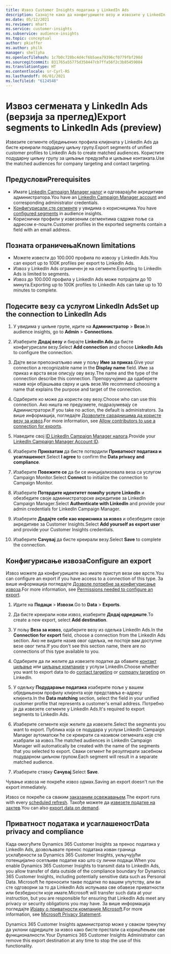 ```yaml
---
title: Извоз Customer Insights података у LinkedIn Ads
description: Сазнајте како да конфигуришете везу и извозите у LinkedIn Ads.
ms.date: 05/12/2021
ms.reviewer: mhart
ms.service: customer-insights
ms.subservice: audience-insights
ms.topic: conceptual
author: pkieffer
ms.author: philk
manager: shellyha
ms.openlocfilehash: 1c7b0c728bc4d4cf6b5aea79396cf0779fbf298d
ms.sourcegitcommit: 831765a55775d358447cb7ffa56f2c3b85459084
ms.translationtype: HT
ms.contentlocale: sr-Cyrl-RS
ms.lasthandoff: 06/01/2021
ms.locfileid: "6124548"
---
```

# <a name="export-segments-to-linkedin-ads-preview"></a><span data-ttu-id="ab29b-103">Извоз сегмената у LinkedIn Ads (верзија за преглед)</span><span class="sxs-lookup"><span data-stu-id="ab29b-103">Export segments to LinkedIn Ads (preview)</span></span>

<span data-ttu-id="ab29b-104">Извезите сегменте обједињених профила клијената у LinkedIn Ads да бисте креирали подударну циљну групу.</span><span class="sxs-lookup"><span data-stu-id="ab29b-104">Export segments of unified customer profiles to LinkedIn Ads to create matched audiences.</span></span> <span data-ttu-id="ab29b-105">Користите подударну циљну групу за циљање предузећа и циљање контаката.</span><span class="sxs-lookup"><span data-stu-id="ab29b-105">Use the matched audiences for company targeting and contact targeting.</span></span>

## <a name="prerequisites"></a><span data-ttu-id="ab29b-106">Предуслови</span><span class="sxs-lookup"><span data-stu-id="ab29b-106">Prerequisites</span></span>

-   <span data-ttu-id="ab29b-107">Имате [LinkedIn Campaign Manager налог](https://business.linkedin.com/marketing-solutions/ads) и одговарајуће акредитиве администратора.</span><span class="sxs-lookup"><span data-stu-id="ab29b-107">You have an [LinkedIn Campaign Manager account](https://business.linkedin.com/marketing-solutions/ads) and corresponding administrator credentials.</span></span>
-   <span data-ttu-id="ab29b-108">[Конфигурисали сте сегменте](segments.md) у увидима о корисницима.</span><span class="sxs-lookup"><span data-stu-id="ab29b-108">You have [configured segments](segments.md) in audience insights.</span></span>
-   <span data-ttu-id="ab29b-109">Кориснички профили у извезеним сегментима садрже поље са адресом е-поште.</span><span class="sxs-lookup"><span data-stu-id="ab29b-109">Customer profiles in the exported segments contain a field with an email address.</span></span>

## <a name="known-limitations"></a><span data-ttu-id="ab29b-110">Позната ограничења</span><span class="sxs-lookup"><span data-stu-id="ab29b-110">Known limitations</span></span>

- <span data-ttu-id="ab29b-111">Можете извести до 100.000 профила по извозу у LinkedIn Ads.</span><span class="sxs-lookup"><span data-stu-id="ab29b-111">You can export up to 100K profiles per export to LinkedIn Ads.</span></span>
- <span data-ttu-id="ab29b-112">Извоз у LinkedIn Ads ограничен је на сегменте.</span><span class="sxs-lookup"><span data-stu-id="ab29b-112">Exporting to LinkedIn Ads is limited to segments.</span></span>
- <span data-ttu-id="ab29b-113">Извоз до 100.000 профила у LinkedIn Ads може потрајати до 10 минута.</span><span class="sxs-lookup"><span data-stu-id="ab29b-113">Exporting up to 100K profiles to LinkedIn Ads can take up to 10 minutes to complete.</span></span> 

## <a name="set-up-the-connection-to-linkedin-ads"></a><span data-ttu-id="ab29b-114">Подесите везу са услугом LinkedIn Ads</span><span class="sxs-lookup"><span data-stu-id="ab29b-114">Set up the connection to LinkedIn Ads</span></span>

1. <span data-ttu-id="ab29b-115">У увидима у циљне групе, идите на **Администратор** > **Везе**.</span><span class="sxs-lookup"><span data-stu-id="ab29b-115">In audience insights, go to **Admin** > **Connections**.</span></span>

1. <span data-ttu-id="ab29b-116">Изаберите **Додај везу** и бирајте **LinkedIn Ads** да бисте конфигурисали везу.</span><span class="sxs-lookup"><span data-stu-id="ab29b-116">Select **Add connection** and choose **LinkedIn Ads** to configure the connection.</span></span>

1. <span data-ttu-id="ab29b-117">Дајте вези препознатљиво име у пољу **Име за приказ**.</span><span class="sxs-lookup"><span data-stu-id="ab29b-117">Give your connection a recognizable name in the **Display name** field.</span></span> <span data-ttu-id="ab29b-118">Име за приказ и врста везе описују ову везу.</span><span class="sxs-lookup"><span data-stu-id="ab29b-118">The name and the type of the connection describe this connection.</span></span> <span data-ttu-id="ab29b-119">Препоручујемо да одаберете назив који објашњава сврху и циљ везе.</span><span class="sxs-lookup"><span data-stu-id="ab29b-119">We recommend choosing a name that explains the purpose and target of the connection.</span></span>

1. <span data-ttu-id="ab29b-120">Одаберите ко може да користи ову везу.</span><span class="sxs-lookup"><span data-stu-id="ab29b-120">Choose who can use this connection.</span></span> <span data-ttu-id="ab29b-121">Ако ништа не предузмете, подразумевају се Администратори.</span><span class="sxs-lookup"><span data-stu-id="ab29b-121">If you take no action, the default is administrators.</span></span> <span data-ttu-id="ab29b-122">За више информација, погледајте [Дозволите сарадницима да користе везу за извоз](connections.md#allow-contributors-to-use-a-connection-for-exports).</span><span class="sxs-lookup"><span data-stu-id="ab29b-122">For more information, see [Allow contributors to use a connection for exports](connections.md#allow-contributors-to-use-a-connection-for-exports).</span></span>

1. <span data-ttu-id="ab29b-123">Наведите свој [ID LinkedIn Campaign Manager налога](https://www.linkedin.com/help/lms/answer/a424270).</span><span class="sxs-lookup"><span data-stu-id="ab29b-123">Provide your [LinkedIn Campaign Manager Account ID](https://www.linkedin.com/help/lms/answer/a424270).</span></span>

1. <span data-ttu-id="ab29b-124">Изаберите **Прихватам** да бисте потврдили **Приватност података и усаглашеност**.</span><span class="sxs-lookup"><span data-stu-id="ab29b-124">Select **I agree** to confirm the **Data privacy and compliance**.</span></span>

1. <span data-ttu-id="ab29b-125">Изаберите **Повежите се** да би се иницијализовала веза са услугом Campaign Monitor.</span><span class="sxs-lookup"><span data-stu-id="ab29b-125">Select **Connect** to initialize the connection to Campaign Monitor.</span></span>

1. <span data-ttu-id="ab29b-126">Изаберите **Потврдите идентитет помоћу услуге LinkedIn** и обезбедите своје администраторске акредитиве за LinkedIn Campaign Manager.</span><span class="sxs-lookup"><span data-stu-id="ab29b-126">Select **Authenticate with LinkedIn** and provide your admin credentials for LinkedIn Campaign Manager.</span></span>

1. <span data-ttu-id="ab29b-127">Изаберите **Додајте себе као корисника за извоз** и обезбедите своје акредитиве за Customer Insights.</span><span class="sxs-lookup"><span data-stu-id="ab29b-127">Select **Add yourself as export user** and provide your Customer Insights credentials.</span></span>

1. <span data-ttu-id="ab29b-128">Изаберите **Сачувај** да бисте креирали везу.</span><span class="sxs-lookup"><span data-stu-id="ab29b-128">Select **Save** to complete the connection.</span></span>

## <a name="configure-an-export"></a><span data-ttu-id="ab29b-129">Конфигурисање извоза</span><span class="sxs-lookup"><span data-stu-id="ab29b-129">Configure an export</span></span>

<span data-ttu-id="ab29b-130">Извоз можете да конфигуришете ако имате приступ вези ове врсте.</span><span class="sxs-lookup"><span data-stu-id="ab29b-130">You can configure an export if you have access to a connection of this type.</span></span> <span data-ttu-id="ab29b-131">За више информација погледајте [Дозволе потребне за конфигурисање извоза](export-destinations.md#set-up-a-new-export).</span><span class="sxs-lookup"><span data-stu-id="ab29b-131">For more information, see [Permissions needed to configure an export](export-destinations.md#set-up-a-new-export).</span></span>

1. <span data-ttu-id="ab29b-132">Идите на **Подаци** > **Извози**.</span><span class="sxs-lookup"><span data-stu-id="ab29b-132">Go to **Data** > **Exports**.</span></span>

1. <span data-ttu-id="ab29b-133">Да бисте креирали нови извоз, изаберите **Додај одредиште**.</span><span class="sxs-lookup"><span data-stu-id="ab29b-133">To create a new export, select **Add destination**.</span></span>

1. <span data-ttu-id="ab29b-134">У пољу **Веза за извоз**, одаберите везу из одељка LinkedIn Ads.</span><span class="sxs-lookup"><span data-stu-id="ab29b-134">In the **Connection for export** field, choose a connection from the LinkedIn Ads section.</span></span> <span data-ttu-id="ab29b-135">Ако не видите назив овог одељка, не постоје вам доступне везе овог типа.</span><span class="sxs-lookup"><span data-stu-id="ab29b-135">If you don't see this section name, there are no connections of this type available to you.</span></span>

1. <span data-ttu-id="ab29b-136">Одаберите да ли желите да извезете податке да обавите [контакт циљање](https://business.linkedin.com/marketing-solutions/ad-targeting/contact-targeting) или [циљање компаније](https://business.linkedin.com/marketing-solutions/ad-targeting/account-targeting) у услузи LinkedIn.</span><span class="sxs-lookup"><span data-stu-id="ab29b-136">Choose whether you want to export data to do [contact targeting](https://business.linkedin.com/marketing-solutions/ad-targeting/contact-targeting) or [company targeting](https://business.linkedin.com/marketing-solutions/ad-targeting/account-targeting) on LinkedIn.</span></span> 

1. <span data-ttu-id="ab29b-137">У одељку **Подударање података** изаберите поље у вашем обједињеном профилу клијента које представља е-адресу клијента.</span><span class="sxs-lookup"><span data-stu-id="ab29b-137">In the **Data matching** section, select the field in your unified customer profile that represents a customer's email address.</span></span> <span data-ttu-id="ab29b-138">Потребно је да извезете сегменте у LinkedIn Ads.</span><span class="sxs-lookup"><span data-stu-id="ab29b-138">It's required to export segments to LinkedIn Ads.</span></span>

1. <span data-ttu-id="ab29b-139">Изаберите сегменте које желите да извезете.</span><span class="sxs-lookup"><span data-stu-id="ab29b-139">Select the segments you want to export.</span></span> <span data-ttu-id="ab29b-140">Публика која се подудара у услузи LinkedIn Campaign Manager аутоматски ће се креирати са називом сегмената које сте изабрали за извоз.</span><span class="sxs-lookup"><span data-stu-id="ab29b-140">The matched audiences in LinkedIn Campaign Manager will automatically be created with the name of the segments that you selected to export.</span></span> <span data-ttu-id="ab29b-141">Сваки сегмент ће резултирати засебном подударном циљном групом.</span><span class="sxs-lookup"><span data-stu-id="ab29b-141">Each segment will result in a separate matched audience.</span></span> 

1. <span data-ttu-id="ab29b-142">Изаберите ставку **Сачувај**.</span><span class="sxs-lookup"><span data-stu-id="ab29b-142">Select **Save**.</span></span>

<span data-ttu-id="ab29b-143">Чување извоза не покреће извоз одмах.</span><span class="sxs-lookup"><span data-stu-id="ab29b-143">Saving an export doesn't run the export immediately.</span></span>

<span data-ttu-id="ab29b-144">Извоз се покреће са сваким [заказаним освежавањем](system.md#schedule-tab).</span><span class="sxs-lookup"><span data-stu-id="ab29b-144">The export runs with every [scheduled refresh](system.md#schedule-tab).</span></span> <span data-ttu-id="ab29b-145">Такође можете да [извезете податке на захтев](export-destinations.md#run-exports-on-demand).</span><span class="sxs-lookup"><span data-stu-id="ab29b-145">You can also [export data on demand](export-destinations.md#run-exports-on-demand).</span></span> 


## <a name="data-privacy-and-compliance"></a><span data-ttu-id="ab29b-146">Приватност података и усаглашеност</span><span class="sxs-lookup"><span data-stu-id="ab29b-146">Data privacy and compliance</span></span>

<span data-ttu-id="ab29b-147">Када омогућите Dynamics 365 Customer Insights за пренос података у LinkedIn Ads, дозвољавате пренос података изван граница усклађености за Dynamics 365 Customer Insights, укључујући потенцијално осетљиве податке као што су лични подаци.</span><span class="sxs-lookup"><span data-stu-id="ab29b-147">When you enable Dynamics 365 Customer Insights to transmit data to LinkedIn Ads, you allow transfer of data outside of the compliance boundary for Dynamics 365 Customer Insights, including potentially sensitive data such as Personal Data.</span></span> <span data-ttu-id="ab29b-148">Microsoft ће преносити такве податке по вашем упутству, али ви сте одговорни за то да LinkedIn Ads испуњава све обавезе приватности или безбедности које имате.</span><span class="sxs-lookup"><span data-stu-id="ab29b-148">Microsoft will transfer such data at your instruction, but you are responsible for ensuring that LinkedIn Ads meet any privacy or security obligations you may have.</span></span> <span data-ttu-id="ab29b-149">За више информација погледајте [Изјаву о приватности компаније Microsoft](https://go.microsoft.com/fwlink/?linkid=396732).</span><span class="sxs-lookup"><span data-stu-id="ab29b-149">For more information, see [Microsoft Privacy Statement](https://go.microsoft.com/fwlink/?linkid=396732).</span></span>

<span data-ttu-id="ab29b-150">Dynamics 365 Customer Insights администратор може у сваком тренутку да уклони одредиште за извоз како бисте престали са коришћењем ове функционалности.</span><span class="sxs-lookup"><span data-stu-id="ab29b-150">Your Dynamics 365 Customer Insights Administrator can remove this export destination at any time to stop the use of this functionality.</span></span>

